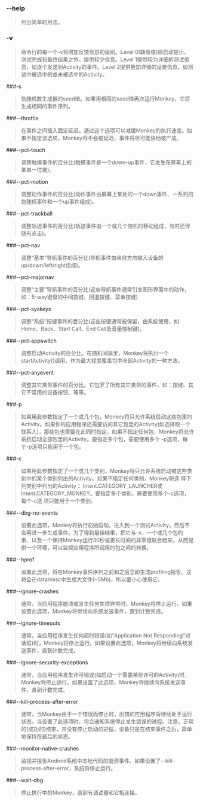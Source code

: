 ### --help  
>列出简单的用法。

### -v
>命令行的每一个-v将增加反馈信息的级别。Level 0(缺省值)除启动提示、测试完成和最终结果之外，提供较少信息。Level 1提供较为详细的测试信息，如逐个发送到Activity的事件。Level 2提供更加详细的设置信息，如测试中被选中的或未被选中的Activity。

###-s <seed>
>伪随机数生成器的seed值。如果用相同的seed值再次运行Monkey，它将生成相同的事件序列。

###--throttle <milliseconds>
>在事件之间插入固定延迟。通过这个选项可以减缓Monkey的执行速度。如果不指定该选项，Monkey将不会被延迟，事件将尽可能快地被产成。

###--pct-touch <percent>
>调整触摸事件的百分比(触摸事件是一个down-up事件，它发生在屏幕上的某单一位置)。

###--pct-motion <percent>
>调整动作事件的百分比(动作事件由屏幕上某处的一个down事件、一系列的伪随机事件和一个up事件组成)。

###--pct-trackball <percent>
>调整轨迹事件的百分比(轨迹事件由一个或几个随机的移动组成，有时还伴随有点击)。

###--pct-nav <percent>
>调整“基本”导航事件的百分比(导航事件由来自方向输入设备的up/down/left/right组成)。

###--pct-majornav <percent>
>调整“主要”导航事件的百分比(这些导航事件通常引发图形界面中的动作，如：5-way键盘的中间按键、回退按键、菜单按键)

###--pct-syskeys <percent>
>调整“系统”按键事件的百分比(这些按键通常被保留，由系统使用，如Home、Back、Start Call、End Call及音量控制键)。

###--pct-appswitch <percent>
>调整启动Activity的百分比。在随机间隔里，Monkey将执行一个startActivity()调用，作为最大程度覆盖包中全部Activity的一种方法。

###--pct-anyevent <percent>
>调整其它类型事件的百分比。它包罗了所有其它类型的事件，如：按键、其它不常用的设备按钮、等等。


###-p <allowed-package-name>
>如果用此参数指定了一个或几个包，Monkey将只允许系统启动这些包里的Activity。如果你的应用程序还需要访问其它包里的Activity(如选择取一个联系人)，那些包也需要在此同时指定。如果不指定任何包，Monkey将允许系统启动全部包里的Activity。要指定多个包，需要使用多个 -p选项，每个-p选项只能用于一个包。

###-c <main-category>
>如果用此参数指定了一个或几个类别，Monkey将只允许系统启动被这些类别中的某个类别列出的Activity。如果不指定任何类别，Monkey将选 择下列类别中列出的Activity： Intent.CATEGORY_LAUNCHER或Intent.CATEGORY_MONKEY。要指定多个类别，需要使用多个-c选项，每个-c选 项只能用于一个类别。

###--dbg-no-events
>设置此选项，Monkey将执行初始启动，进入到一个测试Activity，然后不会再进一步生成事件。为了得到最佳结果，把它与-v、一个或几个包约 束、以及一个保持Monkey运行30秒或更长时间的非零值联合起来，从而提供一个环境，可以监视应用程序所调用的包之间的转换。

###--hprof
>设置此选项，将在Monkey事件序列之前和之后立即生成profiling报告。这将会在data/misc中生成大文件(~5Mb)，所以要小心使用它。

###--ignore-crashes
>通常，当应用程序崩溃或发生任何失控异常时，Monkey将停止运行。如果设置此选项，Monkey将继续向系统发送事件，直到计数完成。

###--ignore-timeouts
>通常，当应用程序发生任何超时错误(如“Application Not Responding”对话框)时，Monkey将停止运行。如果设置此选项，Monkey将继续向系统发送事件，直到计数完成。

###--ignore-security-exceptions
>通常，当应用程序发生许可错误(如启动一个需要某些许可的Activity)时，Monkey将停止运行。如果设置了此选项，Monkey将继续向系统发送事件，直到计数完成。

###--kill-process-after-error
>通常，当Monkey由于一个错误而停止时，出错的应用程序将继续处于运行状态。当设置了此选项时，将会通知系统停止发生错误的进程。注意，正常的(成功的)结束，并没有停止启动的进程，设备只是在结束事件之后，简单地保持在最后的状态。

###--monitor-native-crashes
>监视并报告Android系统中本地代码的崩溃事件。如果设置了--kill-process-after-error，系统将停止运行。

###--wait-dbg
>停止执行中的Monkey，直到有调试器和它相连接。